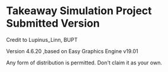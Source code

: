 # Takeaway Simulation Project Submitted Version
Credit to Lupinus_Linn, BUPT

Version 4.6.20 ,based on Easy Graphics Engine v19.01

Any form of distribution is permitted. Don't claim it as your own.
